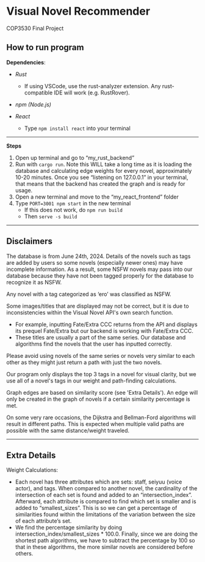 # Visual Novel Recommender
COP3530 Final Project

## How to run program
**Dependencies**:
- *Rust* 
	- If using VSCode, use the rust-analyzer extension. Any rust-compatible IDE will work (e.g. RustRover).

- *npm (Node.js)* 

- *React*
	- Type `npm install react` into your terminal

---
**Steps**
1. Open up terminal and go to “my_rust_backend”
2. Run with `cargo run`. Note this WILL take a long time as it is loading the database and calculating edge weights for every novel, approximately 10-20 minutes. Once you see “listening on 127.0.0.1” in your terminal, that means that the backend has created the graph and is ready for usage.
3. Open a new terminal and move to the “my_react_frontend” folder
4. Type `PORT=3001 npm start` in the new terminal
	- If this does not work, do `npm run build`
	- Then `serve -s build`

---
## Disclaimers

The database is from June 24th, 2024. Details of the novels such as tags are added by users so some novels (especially newer ones) may have incomplete information. As a result, some NSFW novels may pass into our database because they have not been tagged properly for the database to recognize it as NSFW.

Any novel with a tag categorized as ‘ero’ was classified as NSFW.

Some images/titles that are displayed may not be correct, but it is due to inconsistencies within the Visual Novel API's own search function.
- For example, inputting Fate/Extra CCC returns from the API and displays its prequel Fate/Extra but our backend is working with Fate/Extra CCC.
- These titles are usually a part of the same series. Our database and algorithms find the novels that the user has inputted correctly.

Please avoid using novels of the same series or novels very similar to each other as they might just return a path with just the two novels.

Our program only displays the top 3 tags in a novel for visual clarity, but we use all of a novel's tags in our weight and path-finding calculations.

Graph edges are based on similarity score (see 'Extra Details'). An edge will only be created in the graph of novels if a certain similarity percentage is met.

On some very rare occasions, the Dijkstra and Bellman-Ford algorithms will result in different paths. This is expected when multiple valid paths are possible with the same distance/weight traveled.

---

## Extra Details

Weight Calculations:
- Each novel has three attributes which are sets: staff, seiyuu (voice actor), and tags. When compared to another novel, the cardinality of the intersection of each set is found and added to an “intersection_index”. Afterward, each attribute is compared to find which set is smaller and is added to “smallest_sizes”. This is so we can get a percentage of similarities found within the limitations of the variation between the size of each attribute’s set.
- We find the percentage similarity by doing intersection_index/smallest_sizes * 100.0. Finally, since we are doing the shortest path algorithms, we have to subtract the percentage by 100 so that in these algorithms, the more similar novels are considered before others.
